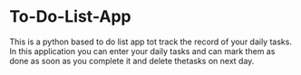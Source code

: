# To-Do-List-App
This is a python based to do list app tot track the record of your daily tasks.
In this application you can enter your daily tasks and can mark them as done as soon as you complete it and delete thetasks on next day.
